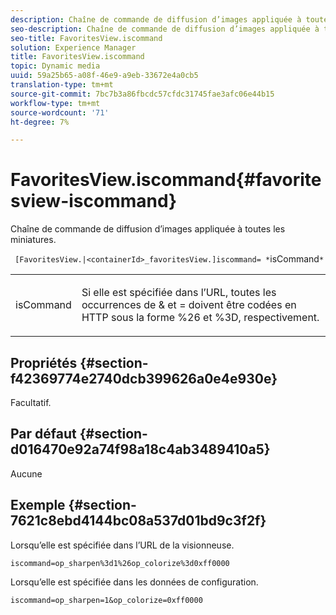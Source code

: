 ```yaml
---
description: Chaîne de commande de diffusion d’images appliquée à toutes les miniatures.
seo-description: Chaîne de commande de diffusion d’images appliquée à toutes les miniatures.
seo-title: FavoritesView.iscommand
solution: Experience Manager
title: FavoritesView.iscommand
topic: Dynamic media
uuid: 59a25b65-a08f-46e9-a9eb-33672e4a0cb5
translation-type: tm+mt
source-git-commit: 7bc7b3a86fbcdc57cfdc31745fae3afc06e44b15
workflow-type: tm+mt
source-wordcount: '71'
ht-degree: 7%

---
```



# FavoritesView.iscommand{#favoritesview-iscommand}

Chaîne de commande de diffusion d’images appliquée à toutes les miniatures.

` [FavoritesView.|<containerId>_favoritesView.]iscommand= *`isCommand`*`

<table id="table_2B109D2F91E64B5382B31921C3780FA5"> 
 <tbody> 
  <tr> 
   <td colname="col1"> <p><span class="codeph"><span class="varname"> isCommand</span></span> </p> </td> 
   <td colname="col2"> <p> Si elle est spécifiée dans l’URL, toutes les occurrences de <span class="codeph"> &amp;</span> et <span class="codeph"> =</span> doivent être codées en HTTP sous la forme <span class="codeph"> %26</span> et <span class="codeph"> %3D</span>, respectivement. </p> </td> 
  </tr> 
 </tbody> 
</table>

## Propriétés {#section-f42369774e2740dcb399626a0e4e930e}

Facultatif.

## Par défaut {#section-d016470e92a74f98a18c4ab3489410a5}

Aucune

## Exemple {#section-7621c8ebd4144bc08a537d01bd9c3f2f}

Lorsqu’elle est spécifiée dans l’URL de la visionneuse.

`iscommand=op_sharpen%3d1%26op_colorize%3d0xff0000`

Lorsqu’elle est spécifiée dans les données de configuration.

`iscommand=op_sharpen=1&op_colorize=0xff0000`
